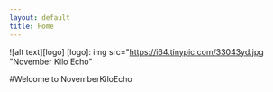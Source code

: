 ```yaml
---
layout: default
title: Home
---
```


![alt text][logo]
[logo]: img src="https://i64.tinypic.com/33043yd.jpg "November Kilo Echo"

#Welcome to NovemberKiloEcho

